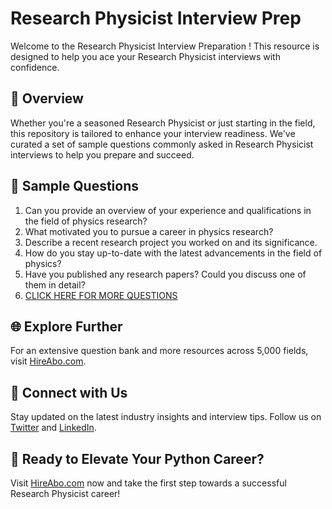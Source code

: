 # Research Physicist Interview Prep

Welcome to the Research Physicist Interview Preparation ! This resource is designed to help you ace your Research Physicist interviews with confidence.

## 🚀 Overview

Whether you're a seasoned Research Physicist or just starting in the field, this repository is tailored to enhance your interview readiness. We've curated a set of sample questions commonly asked in Research Physicist interviews to help you prepare and succeed.

## 📝 Sample Questions

1. Can you provide an overview of your experience and qualifications in the field of physics research?
2. What motivated you to pursue a career in physics research?
3. Describe a recent research project you worked on and its significance.
4. How do you stay up-to-date with the latest advancements in the field of physics?
5. Have you published any research papers? Could you discuss one of them in detail?
6. [CLICK HERE FOR MORE QUESTIONS](https://hireabo.com/job/5_0_1/Research%20Physicist)

## 🌐 Explore Further

For an extensive question bank and more resources across 5,000 fields, visit [HireAbo.com](https://www.hireabo.com).

## 📱 Connect with Us

Stay updated on the latest industry insights and interview tips. Follow us on [Twitter](https://twitter.com/hireabo) and [LinkedIn](https://www.linkedin.com/in/hire-abo-3609972a8/).

## 🚀 Ready to Elevate Your Python Career?

Visit [HireAbo.com](https://www.hireabo.com) now and take the first step towards a successful Research Physicist career!